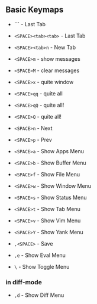 
## Basic Keymaps

- `<SPACE>\`` - Last Tab
- `<SPACE><tab><tab>` - Last Tab
- `<SPACE><tab>n` - New Tab

- `<SPACE>m` - show messages
- `<SPACE>M` - clear messages

- `<SPACE>x` - quite window
- `<SPACE>qq` - quite all
- `<SPACE>qQ` - quite all!
- `<SPACE>Q` - quite all!

- `<SPACE>n` - Next
- `<SPACE>p` - Prev

- `<SPACE>a` - Show Apps Menu
- `<SPACE>b` - Show Buffer Menu
- `<SPACE>f` - Show File Menu
- `<SPACE>w` - Show Window Menu
- `<SPACE>s` - Show Status Menu
- `<SPACE>t` - Show Tab Menu
- `<SPACE>v` - Show Vim Menu
- `<SPACE>Y` - Show Yank Menu

- `,<SPACE>` - Save
- `,e` - Show Eval Menu

- `\` - Show Toggle Menu

### in diff-mode

- `,d` - Show Diff Menu
